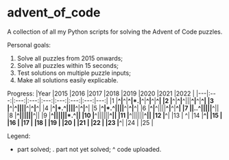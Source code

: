 # advent_of_code
A collection of all my Python scripts for solving the Advent of Code puzzles.

Personal goals:
1) Solve all puzzles from 2015 onwards;
2) Solve all puzzles within 15 seconds;
3) Test solutions on multiple puzzle inputs;
4) Make all solutions easily explicable.

Progress:
|Year   |2015   |2016   |2017   |2018   |2019   |2020   |2021   |2022   |
|---|:---:|:---:|:---:|:---:|:---:|:---:|:---:|---:|
|1  |**^|**^|**^|*.|**^|**^|**^|**^|
|2  |**^|**^|**^|||**^|**^|**^|
|3  |**^|**^||||**^|**^|**^|
|4  |**^|*.^||||**^|**^|**^|
|5  |**^|*.^||||**^|**^|**^|
|6  |**^|**^||||**^|**^|**^|
|7  ||..^|||||**^||
|8  |**^||||||**^||
|9  |**^||||||*.^||
|10 |**^||||||**^||
|11 |**^||||||**^||
|12 |**^|
|13 |   ^|
|14 |**^|
|15 |
|16 |
|17 |
|18 |
|19 |
|20 |
|21 |
|22 |
|23 |**^|
|24 |
|25 |

Legend:
* part solved;
. part not yet solved;
^ code uploaded.
